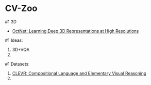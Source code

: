 # CV-Zoo
#1 3D 
- [OctNet: Learning Deep 3D Representations at High Resolutions](://arxiv.org/pdf/1611.05009.pdf)

#1 Ideas:
1. 3D+VQA
2.

#1 Datasets:
1. [CLEVR: Compositional Language and Elementary Visual Reasoning](https://arxiv.org/pdf/1612.06890.pdf)
2. 
